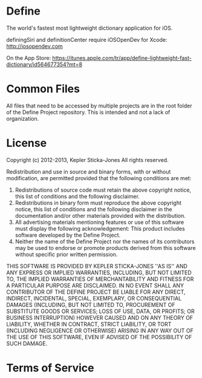Define
======

The world's fastest most lightweight dictionary application for iOS.

definingSiri and definitionCenter require iOSOpenDev for Xcode: http://iosopendev.com

On the App Store: https://itunes.apple.com/tr/app/define-lightweight-fast-dictionary/id564677354?mt=8

Common Files
============

All files that need to be accessed by multiple projects are in the root folder of the Define Project repository. This is intended and not a lack of organization.

License
=======

Copyright (c) 2012-2013, Kepler Sticka-Jones
All rights reserved.

Redistribution and use in source and binary forms, with or without
modification, are permitted provided that the following conditions are met:
1. Redistributions of source code must retain the above copyright
   notice, this list of conditions and the following disclaimer.
2. Redistributions in binary form must reproduce the above copyright
   notice, this list of conditions and the following disclaimer in the
   documentation and/or other materials provided with the distribution.
3. All advertising materials mentioning features or use of this software
   must display the following acknowledgement:
   This product includes software developed by the Define Project.
4. Neither the name of the Define Project nor the
   names of its contributors may be used to endorse or promote products
   derived from this software without specific prior written permission.

THIS SOFTWARE IS PROVIDED BY KEPLER STICKA-JONES ''AS IS'' AND ANY
EXPRESS OR IMPLIED WARRANTIES, INCLUDING, BUT NOT LIMITED TO, THE IMPLIED
WARRANTIES OF MERCHANTABILITY AND FITNESS FOR A PARTICULAR PURPOSE ARE
DISCLAIMED. IN NO EVENT SHALL ANY CONTRIBUTOR OF THE DEFINE PROJECT BE LIABLE FOR ANY
DIRECT, INDIRECT, INCIDENTAL, SPECIAL, EXEMPLARY, OR CONSEQUENTIAL DAMAGES
(INCLUDING, BUT NOT LIMITED TO, PROCUREMENT OF SUBSTITUTE GOODS OR SERVICES;
LOSS OF USE, DATA, OR PROFITS; OR BUSINESS INTERRUPTION) HOWEVER CAUSED AND
ON ANY THEORY OF LIABILITY, WHETHER IN CONTRACT, STRICT LIABILITY, OR TORT
(INCLUDING NEGLIGENCE OR OTHERWISE) ARISING IN ANY WAY OUT OF THE USE OF THIS
SOFTWARE, EVEN IF ADVISED OF THE POSSIBILITY OF SUCH DAMAGE.

Terms of Service
================

